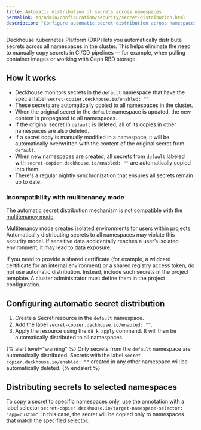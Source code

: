 ```yaml
---
title: Automatic distribution of secrets across namespaces
permalink: en/admin/configuration/security/secret-distribution.html
description: "Configure automatic secret distribution across namespaces in Deckhouse Kubernetes Platform. Secret replication, CI/CD integration, and secure secret management automation."
---
```


Deckhouse Kubernetes Platform (DKP) lets you automatically distribute secrets across all namespaces in the cluster.
This helps eliminate the need to manually copy secrets in CI/CD pipelines — for example,
when pulling container images or working with Ceph RBD storage.

## How it works

- Deckhouse monitors secrets in the `default` namespace
  that have the special label `secret-copier.deckhouse.io/enabled: ""`.
- These secrets are automatically copied to all namespaces in the cluster.
- When the original secret in the `default` namespace is updated, the new content is propagated to all namespaces.
- If the original secret in `default` is deleted, all of its copies in other namespaces are also deleted.
- If a secret copy is manually modified in a namespace,
  it will be automatically overwritten with the content of the original secret from `default`.
- When new namespaces are created,
  all secrets from `default` labeled with `secret-copier.deckhouse.io/enabled: ""` are automatically copied into them.
- There's a regular nightly synchronization that ensures all secrets remain up to date.

### Incompatibility with multitenancy mode

The automatic secret distribution mechanism is not compatible with the [multitenancy mode](../../multitenancy.html).

Multitenancy mode creates isolated environments for users within projects.
Automatically distributing secrets to all namespaces may violate this security model.
If sensitive data accidentally reaches a user’s isolated environment, it may lead to data exposure.

If you need to provide a shared certificate (for example, a wildcard certificate for an internal environment)
or a shared registry access token, do not use automatic distribution.
Instead, include such secrets in the project template.
A cluster administrator must define them in the project configuration.

## Configuring automatic secret distribution

1. Create a Secret resource in the `default` namespace.
1. Add the label `secret-copier.deckhouse.io/enabled: ""`.
1. Apply the resource using the `d8 k apply` command.
   It will then be automatically distributed to all namespaces.

{% alert level="warning" %}
Only secrets from the `default` namespace are automatically distributed.
Secrets with the label `secret-copier.deckhouse.io/enabled: ""` created in any other namespace
will be automatically deleted.
{% endalert %}

## Distributing secrets to selected namespaces

To copy a secret to specific namespaces only,
use the annotation with a label selector `secret-copier.deckhouse.io/target-namespace-selector: "app=custom"`.
In this case, the secret will be copied only to namespaces that match the specified selector.
